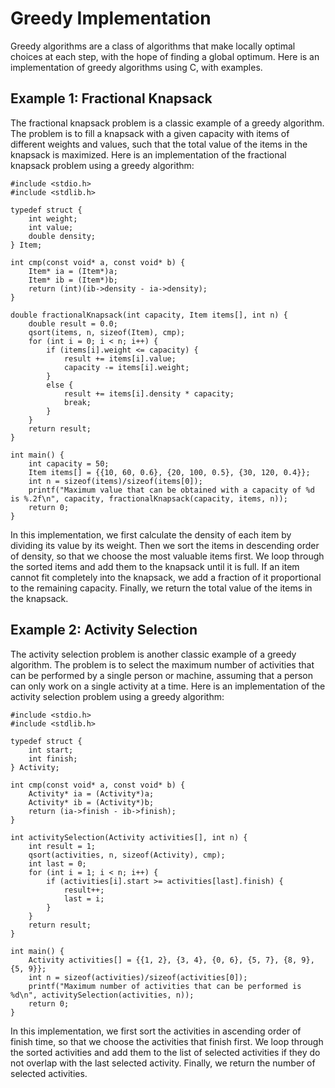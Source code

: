 # Greedy Implementation

Greedy algorithms are a class of algorithms that make locally optimal choices at each step, with the hope of finding a global optimum. Here is an implementation of greedy algorithms using C, with examples.

## Example 1: Fractional Knapsack
The fractional knapsack problem is a classic example of a greedy algorithm. The problem is to fill a knapsack with a given capacity with items of different weights and values, such that the total value of the items in the knapsack is maximized. Here is an implementation of the fractional knapsack problem using a greedy algorithm:

```
#include <stdio.h>
#include <stdlib.h>

typedef struct {
    int weight;
    int value;
    double density;
} Item;

int cmp(const void* a, const void* b) {
    Item* ia = (Item*)a;
    Item* ib = (Item*)b;
    return (int)(ib->density - ia->density);
}

double fractionalKnapsack(int capacity, Item items[], int n) {
    double result = 0.0;
    qsort(items, n, sizeof(Item), cmp);
    for (int i = 0; i < n; i++) {
        if (items[i].weight <= capacity) {
            result += items[i].value;
            capacity -= items[i].weight;
        }
        else {
            result += items[i].density * capacity;
            break;
        }
    }
    return result;
}

int main() {
    int capacity = 50;
    Item items[] = {{10, 60, 0.6}, {20, 100, 0.5}, {30, 120, 0.4}};
    int n = sizeof(items)/sizeof(items[0]);
    printf("Maximum value that can be obtained with a capacity of %d is %.2f\n", capacity, fractionalKnapsack(capacity, items, n));
    return 0;
}

```

In this implementation, we first calculate the density of each item by dividing its value by its weight. Then we sort the items in descending order of density, so that we choose the most valuable items first. We loop through the sorted items and add them to the knapsack until it is full. If an item cannot fit completely into the knapsack, we add a fraction of it proportional to the remaining capacity. Finally, we return the total value of the items in the knapsack.

## Example 2: Activity Selection
The activity selection problem is another classic example of a greedy algorithm. The problem is to select the maximum number of activities that can be performed by a single person or machine, assuming that a person can only work on a single activity at a time. Here is an implementation of the activity selection problem using a greedy algorithm:

```
#include <stdio.h>
#include <stdlib.h>

typedef struct {
    int start;
    int finish;
} Activity;

int cmp(const void* a, const void* b) {
    Activity* ia = (Activity*)a;
    Activity* ib = (Activity*)b;
    return (ia->finish - ib->finish);
}

int activitySelection(Activity activities[], int n) {
    int result = 1;
    qsort(activities, n, sizeof(Activity), cmp);
    int last = 0;
    for (int i = 1; i < n; i++) {
        if (activities[i].start >= activities[last].finish) {
            result++;
            last = i;
        }
    }
    return result;
}

int main() {
    Activity activities[] = {{1, 2}, {3, 4}, {0, 6}, {5, 7}, {8, 9}, {5, 9}};
    int n = sizeof(activities)/sizeof(activities[0]);
    printf("Maximum number of activities that can be performed is %d\n", activitySelection(activities, n));
    return 0;
}

```

In this implementation, we first sort the activities in ascending order of finish time, so that we choose the activities that finish first. We loop through the sorted activities and add them to the list of selected activities if they do not overlap with the last selected activity. Finally, we return the number of selected activities.